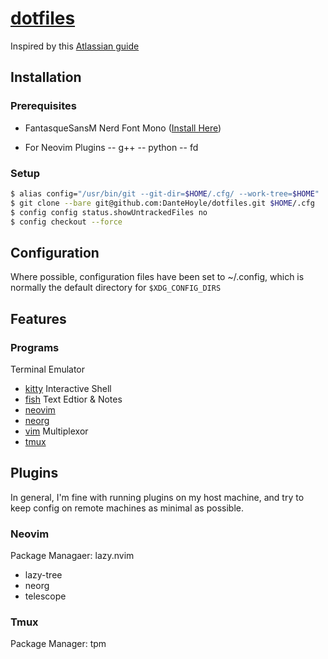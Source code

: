 # [dotfiles](https://github.com/DanteHoyle/dotfiles)

Inspired by this [Atlassian guide](https://www.atlassian.com/git/tutorials/dotfiles)

## Installation 

### Prerequisites
- FantasqueSansM Nerd Font Mono ([Install Here](https://www.nerdfonts.com/font-downloads))

- For Neovim Plugins
-- g++
-- python
-- fd

### Setup

```sh
$ alias config="/usr/bin/git --git-dir=$HOME/.cfg/ --work-tree=$HOME"
$ git clone --bare git@github.com:DanteHoyle/dotfiles.git $HOME/.cfg
$ config config status.showUntrackedFiles no
$ config checkout --force
```

## Configuration
Where possible, configuration files have been set to ~/.config, which is normally the default directory for `$XDG_CONFIG_DIRS`

## Features
### Programs
Terminal Emulator
- [kitty](https://sw.kovidgoyal.net/kitty/) 
Interactive Shell
- [fish](https://fishshell.com/)
Text Edtior & Notes
- [neovim](https://neovim.io/)
- [neorg](https://github.com/nvim-neorg/neorg)
- [vim](https://www.vim.org/)
Multiplexor
- [tmux](https://github.com/tmux/tmux/wiki)


## Plugins
In general, I'm fine with running plugins on my host machine, and try to keep config on remote machines as minimal as possible.

### Neovim
Package Managaer: lazy.nvim
- lazy-tree
- neorg
- telescope

### Tmux
Package Manager: tpm
